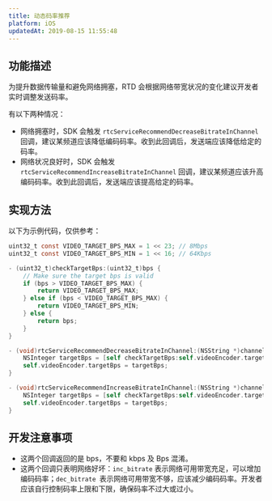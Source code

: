 ```yaml
---
title: 动态码率推荐
platform: iOS
updatedAt: 2019-08-15 11:55:48
---
```

## 功能描述
为提升数据传输量和避免网络拥塞，RTD 会根据网络带宽状况的变化建议开发者实时调整发送码率。

有以下两种情况：
* 网络拥塞时，SDK 会触发 `rtcServiceRecommendDecreaseBitrateInChannel` 回调，建议某频道应该降低编码码率。收到此回调后，发送端应该降低给定的码率。
* 网络状况良好时，SDK 会触发 `rtcServiceRecommendIncreaseBitrateInChannel` 回调，建议某频道应该升高编码码率。收到此回调后，发送端应该提高给定的码率。

## 实现方法

以下为示例代码，仅供参考：
~~~objective-c
uint32_t const VIDEO_TARGET_BPS_MAX = 1 << 23; // 8Mbps
uint32_t const VIDEO_TARGET_BPS_MIN = 1 << 16; // 64Kbps

- (uint32_t)checkTargetBps:(uint32_t)bps {
    // Make sure the target bps is valid
    if (bps > VIDEO_TARGET_BPS_MAX) {
        return VIDEO_TARGET_BPS_MAX;
    } else if (bps < VIDEO_TARGET_BPS_MAX) {
        return VIDEO_TARGET_BPS_MIN;
    } else {
        return bps;
    }
}

- (void)rtcServiceRecommendDecreaseBitrateInChannel:(NSString *)channelName count:(uint32_t)count {
    NSInteger targetBps = [self checkTargetBps:self.videoEncoder.targetBps - count];
    self.videoEncoder.targetBps = targetBps;
}

- (void)rtcServiceRecommendIncreaseBitrateInChannel:(NSString *)channelName count:(uint32_t)count {
    NSInteger targetBps = [self checkTargetBps:self.videoEncoder.targetBps + count];
    self.videoEncoder.targetBps = targetBps;
}
~~~

## 开发注意事项
* 这两个回调返回的是 bps，不要和 kbps 及 Bps 混淆。
* 这两个回调只表明网络好坏：`inc_bitrate` 表示网络可用带宽充足，可以增加编码码率；`dec_bitrate `表示网络可用带宽不够，应该减少编码码率。开发者应该自行控制码率上限和下限，确保码率不过大或过小。
